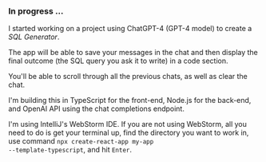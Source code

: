 ### In progress ...

I started working on a project using ChatGPT-4 (GPT-4 model) to create a *SQL Generator*.

The app will be able to save your messages in the chat and then display the final outcome (the SQL query you ask it to write) in a code section.

You'll be able to scroll through all the previous chats, as well as clear the chat.

I'm building this in TypeScript for the front-end, Node.js for the back-end, and OpenAI API using the chat completions endpoint.

I'm using IntelliJ's WebStorm IDE. If you are not using WebStorm, all you need to do is get your terminal up, find the directory you want to work in, use command <code>npx create-react-app my-app --template-typescript</code>, and hit <code>Enter</code>.
